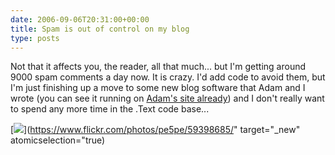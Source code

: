 ```yaml
---
date: 2006-09-06T20:31:00+00:00
title: Spam is out of control on my blog
type: posts
---
```

Not that it affects you, the reader, all that much... but I'm getting around 9000 spam comments a day now. It is crazy. I'd add code to avoid them, but I'm just finishing up a move to some new blog software that Adam and I wrote (you can see it running on [Adam's site already](https://www.adamkinney.com/)) and I don't really want to spend any more time in the .Text code base...

[<img src="http://static.flickr.com/25/59398685_c8851e449e_m_d.jpg" />](https://www.flickr.com/photos/pe5pe/59398685/" target="_new" atomicselection="true)
